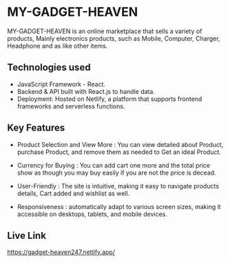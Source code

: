 
# MY-GADGET-HEAVEN

MY-GADGET-HEAVEN is an online marketplace that sells a variety of products, Mainly electronics products, such as Mobile, Computer, Charger, Headphone and as like other items.

## Technologies used

 - JavaScript Framework - React.
 - Backend & API built with React.js to handle data.
 - Deployment: Hosted on Netlify, a platform that supports frontend frameworks and serverless functions.


## Key Features
- Product Selection and View More :
    You can view detailed about Product, purchase Product, and remove them as needed to Get an ideal Product.
- Currency for Buying :
    You can add cart one more and the total price show as though you may buy easily if you are not the price is decead.

- User-Friendly :
    The site is intuitive, making it easy to navigate products details, Cart added and wishlist as well.

- Responsiveness : 
    automatically adapt to various screen sizes, making it accessible on desktops, tablets, and mobile devices.
## Live Link

https://gadget-heaven247.netlify.app/


